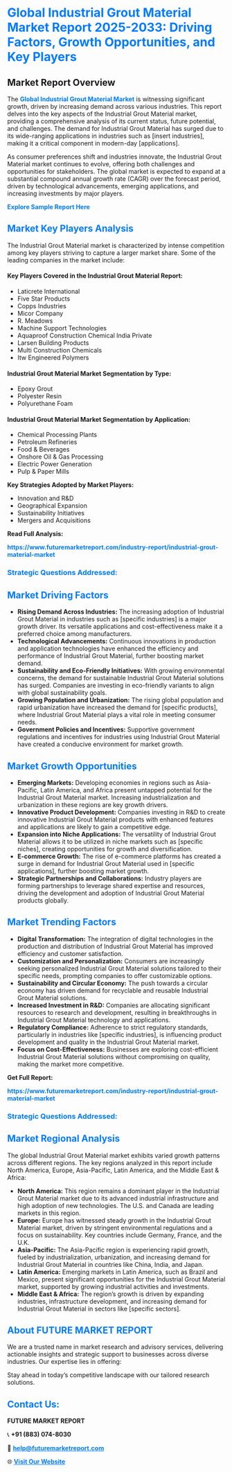 <h1 style="color: #007BFF;">Global Industrial Grout Material Market Report 2025-2033: Driving Factors, Growth Opportunities, and Key Players</h1>

<section id="overview">
<h2>Market Report Overview</h2>
<p>The <a href="https://www.futuremarketreport.com/industry-report/industrial-grout-material-market" style="color: #007BFF; text-decoration: none;"><strong>Global Industrial Grout Material Market</strong></a> is witnessing significant growth, driven by increasing demand across various industries. This report delves into the key aspects of the Industrial Grout Material market, providing a comprehensive analysis of its current status, future potential, and challenges. The demand for Industrial Grout Material has surged due to its wide-ranging applications in industries such as [insert industries], making it a critical component in modern-day [applications].</p>
<p>As consumer preferences shift and industries innovate, the Industrial Grout Material market continues to evolve, offering both challenges and opportunities for stakeholders. The global market is expected to expand at a substantial compound annual growth rate (CAGR) over the forecast period, driven by technological advancements, emerging applications, and increasing investments by major players.</p>
</section>

<section id="overview">
<p><a href="https://www.futuremarketreport.com/request-sample/reportId=31132" style="color: #007BFF; text-decoration: none;"><strong>Explore Sample Report Here</strong></a></p>
</section>

<section id="key-players">
<h2 style="color: #007BFF;">Market Key Players Analysis</h2>
<p>The Industrial Grout Material market is characterized by intense competition among key players striving to capture a larger market share. Some of the leading companies in the market include:</p>
<h4>Key Players Covered in the Industrial Grout Material Report:</h4>
<ul><li>Laticrete International</li><li>Five Star Products</li><li>Copps Industries</li><li>Micor Company</li><li>R. Meadows</li><li>Machine Support Technologies</li><li>Aquaproof Construction Chemical India Private</li><li>Larsen Building Products</li><li>Multi Construction Chemicals</li><li>Itw Engineered Polymers</li></ul>
<h4>Industrial Grout Material Market Segmentation by Type:</h4>
<ul><li>Epoxy Grout</li><li>Polyester Resin</li><li>Polyurethane Foam</li></ul>

<h4>Industrial Grout Material Market Segmentation by Application:</h4>
<ul><li>Chemical Processing Plants</li><li>Petroleum Refineries</li><li>Food &amp; Beverages</li><li>Onshore Oil &amp; Gas Processing</li><li>Electric Power Generation</li><li>Pulp &amp; Paper Mills</li></ul>
<p><strong>Key Strategies Adopted by Market Players:</strong></p>
<ul>
<li>Innovation and R&D</li>
<li>Geographical Expansion</li>
<li>Sustainability Initiatives</li>
<li>Mergers and Acquisitions</li>
</ul>
</section>

<section>
<p><strong>Read Full Analysis: </strong></p><a href="https://www.futuremarketreport.com/industry-report/industrial-grout-material-market" style="color: #007BFF; text-decoration: none;"><strong>https://www.futuremarketreport.com/industry-report/industrial-grout-material-market</strong></a>
<h3 style="color: #007BFF;">Strategic Questions Addressed:</h3>
</section>

<section id="driving-factors">
<h2 style="color: #007BFF;">Market Driving Factors</h2>
<ul>
<li><strong>Rising Demand Across Industries:</strong> The increasing adoption of Industrial Grout Material in industries such as [specific industries] is a major growth driver. Its versatile applications and cost-effectiveness make it a preferred choice among manufacturers.</li>
<li><strong>Technological Advancements:</strong> Continuous innovations in production and application technologies have enhanced the efficiency and performance of Industrial Grout Material, further boosting market demand.</li>
<li><strong>Sustainability and Eco-Friendly Initiatives:</strong> With growing environmental concerns, the demand for sustainable Industrial Grout Material solutions has surged. Companies are investing in eco-friendly variants to align with global sustainability goals.</li>
<li><strong>Growing Population and Urbanization:</strong> The rising global population and rapid urbanization have increased the demand for [specific products], where Industrial Grout Material plays a vital role in meeting consumer needs.</li>
<li><strong>Government Policies and Incentives:</strong> Supportive government regulations and incentives for industries using Industrial Grout Material have created a conducive environment for market growth.</li>
</ul>
</section>

<section id="growth-opportunities">
<h2 style="color: #007BFF;">Market Growth Opportunities</h2>
<ul>
<li><strong>Emerging Markets:</strong> Developing economies in regions such as Asia-Pacific, Latin America, and Africa present untapped potential for the Industrial Grout Material market. Increasing industrialization and urbanization in these regions are key growth drivers.</li>
<li><strong>Innovative Product Development:</strong> Companies investing in R&D to create innovative Industrial Grout Material products with enhanced features and applications are likely to gain a competitive edge.</li>
<li><strong>Expansion into Niche Applications:</strong> The versatility of Industrial Grout Material allows it to be utilized in niche markets such as [specific niches], creating opportunities for growth and diversification.</li>
<li><strong>E-commerce Growth:</strong> The rise of e-commerce platforms has created a surge in demand for Industrial Grout Material used in [specific applications], further boosting market growth.</li>
<li><strong>Strategic Partnerships and Collaborations:</strong> Industry players are forming partnerships to leverage shared expertise and resources, driving the development and adoption of Industrial Grout Material products globally.</li>
</ul>
</section>

<section id="trending-factors">
<h2 style="color: #007BFF;">Market Trending Factors</h2>
<ul>
<li><strong>Digital Transformation:</strong> The integration of digital technologies in the production and distribution of Industrial Grout Material has improved efficiency and customer satisfaction.</li>
<li><strong>Customization and Personalization:</strong> Consumers are increasingly seeking personalized Industrial Grout Material solutions tailored to their specific needs, prompting companies to offer customizable options.</li>
<li><strong>Sustainability and Circular Economy:</strong> The push towards a circular economy has driven demand for recyclable and reusable Industrial Grout Material solutions.</li>
<li><strong>Increased Investment in R&D:</strong> Companies are allocating significant resources to research and development, resulting in breakthroughs in Industrial Grout Material technology and applications.</li>
<li><strong>Regulatory Compliance:</strong> Adherence to strict regulatory standards, particularly in industries like [specific industries], is influencing product development and quality in the Industrial Grout Material market.</li>
<li><strong>Focus on Cost-Effectiveness:</strong> Businesses are exploring cost-efficient Industrial Grout Material solutions without compromising on quality, making the market more competitive.</li>
</ul>
</section>

<section>
<p><strong>Get Full Report: </strong></p><a href="https://www.futuremarketreport.com/industry-report/industrial-grout-material-market" style="color: #007BFF; text-decoration: none;"><strong>https://www.futuremarketreport.com/industry-report/industrial-grout-material-market</strong></a>
<h3 style="color: #007BFF;">Strategic Questions Addressed:</h3>
</section>


<section id="regional-analysis">
<h2 style="color: #007BFF;">Market Regional Analysis</h2>
<p>The global Industrial Grout Material market exhibits varied growth patterns across different regions. The key regions analyzed in this report include North America, Europe, Asia-Pacific, Latin America, and the Middle East & Africa:</p>
<ul>
<li><strong>North America:</strong> This region remains a dominant player in the Industrial Grout Material market due to its advanced industrial infrastructure and high adoption of new technologies. The U.S. and Canada are leading markets in this region.</li>
<li><strong>Europe:</strong> Europe has witnessed steady growth in the Industrial Grout Material market, driven by stringent environmental regulations and a focus on sustainability. Key countries include Germany, France, and the U.K.</li>
<li><strong>Asia-Pacific:</strong> The Asia-Pacific region is experiencing rapid growth, fueled by industrialization, urbanization, and increasing demand for Industrial Grout Material in countries like China, India, and Japan.</li>
<li><strong>Latin America:</strong> Emerging markets in Latin America, such as Brazil and Mexico, present significant opportunities for the Industrial Grout Material market, supported by growing industrial activities and investments.</li>
<li><strong>Middle East & Africa:</strong> The region’s growth is driven by expanding industries, infrastructure development, and increasing demand for Industrial Grout Material in sectors like [specific sectors].</li>
</ul>
</section>

<footer>
<h2 style="color: #007BFF;">About FUTURE MARKET REPORT</h2>
<p>We are a trusted name in market research and advisory services, delivering actionable insights and strategic support to businesses across diverse industries. Our expertise lies in offering:</p>

<p>Stay ahead in today’s competitive landscape with our tailored research solutions.</p>

<h2 style="color: #007BFF;">Contact Us:</h2>
<p><strong>FUTURE MARKET REPORT</strong></p>
<p>📞 <strong>+91 (883) 074-8030</strong></p>
<p>📧 <strong><a href="mailto:help@futuremarketreport.com" style="color: #007BFF;">help@futuremarketreport.com</a></strong></p>
<p>🌐 <strong><a href="https://www.futuremarketreport.com/" style="color: #007BFF;">Visit Our Website</a></strong></p>
</footer>
